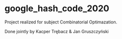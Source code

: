 # google_hash_code_2020
Project realized for subject Combinatorial Optimazation. 

Done jointly by Kacper Trębacz & Jan Gruszczyński

